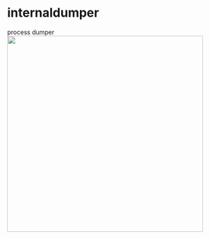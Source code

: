 # internaldumper
process dumper
<img width=450 src="https://github.com/ReFo0/processdumper/blob/ReFo/polygon.jpg">


